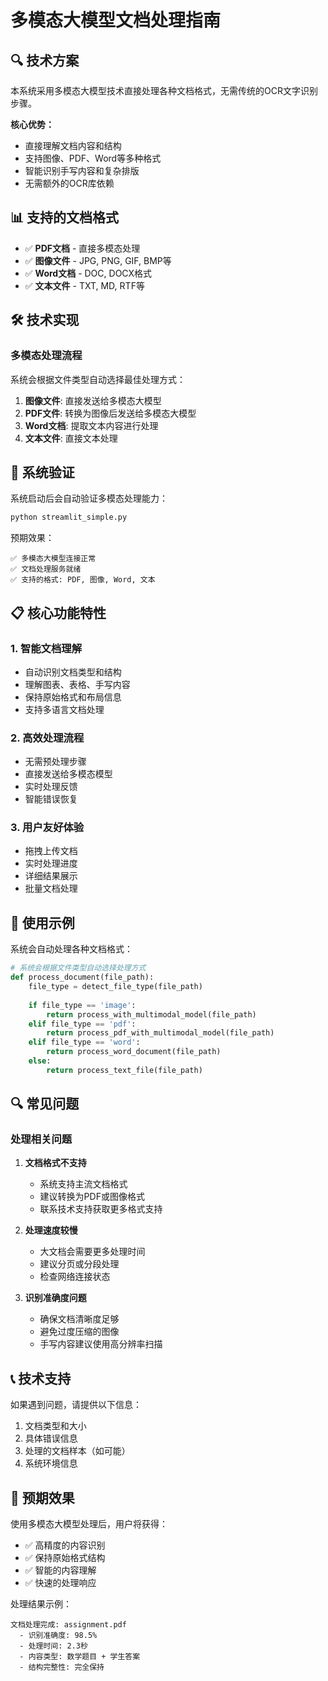 # 多模态大模型文档处理指南

## 🔍 技术方案

本系统采用多模态大模型技术直接处理各种文档格式，无需传统的OCR文字识别步骤。

**核心优势：**
- 直接理解文档内容和结构
- 支持图像、PDF、Word等多种格式
- 智能识别手写内容和复杂排版
- 无需额外的OCR库依赖

## 📊 支持的文档格式

- ✅ **PDF文档** - 直接多模态处理
- ✅ **图像文件** - JPG, PNG, GIF, BMP等
- ✅ **Word文档** - DOC, DOCX格式
- ✅ **文本文件** - TXT, MD, RTF等

## 🛠️ 技术实现

### 多模态处理流程

系统会根据文件类型自动选择最佳处理方式：

1. **图像文件**: 直接发送给多模态大模型
2. **PDF文件**: 转换为图像后发送给多模态大模型
3. **Word文档**: 提取文本内容进行处理
4. **文本文件**: 直接文本处理

## 🔧 系统验证

系统启动后会自动验证多模态处理能力：

```bash
python streamlit_simple.py
```

预期效果：
```
✅ 多模态大模型连接正常
✅ 文档处理服务就绪
✅ 支持的格式: PDF, 图像, Word, 文本
```

## 📋 核心功能特性

### 1. 智能文档理解
- 自动识别文档类型和结构
- 理解图表、表格、手写内容
- 保持原始格式和布局信息
- 支持多语言文档处理

### 2. 高效处理流程
- 无需预处理步骤
- 直接发送给多模态模型
- 实时处理反馈
- 智能错误恢复

### 3. 用户友好体验
- 拖拽上传文档
- 实时处理进度
- 详细结果展示
- 批量文档处理

## 🚀 使用示例

系统会自动处理各种文档格式：

```python
# 系统会根据文件类型自动选择处理方式
def process_document(file_path):
    file_type = detect_file_type(file_path)
    
    if file_type == 'image':
        return process_with_multimodal_model(file_path)
    elif file_type == 'pdf':
        return process_pdf_with_multimodal_model(file_path)
    elif file_type == 'word':
        return process_word_document(file_path)
    else:
        return process_text_file(file_path)
```

## 🔍 常见问题

### 处理相关问题

1. **文档格式不支持**
   - 系统支持主流文档格式
   - 建议转换为PDF或图像格式
   - 联系技术支持获取更多格式支持

2. **处理速度较慢**
   - 大文档会需要更多处理时间
   - 建议分页或分段处理
   - 检查网络连接状态

3. **识别准确度问题**
   - 确保文档清晰度足够
   - 避免过度压缩的图像
   - 手写内容建议使用高分辨率扫描

## 📞 技术支持

如果遇到问题，请提供以下信息：

1. 文档类型和大小
2. 具体错误信息
3. 处理的文档样本（如可能）
4. 系统环境信息

## 🎯 预期效果

使用多模态大模型处理后，用户将获得：

- ✅ 高精度的内容识别
- ✅ 保持原始格式结构
- ✅ 智能的内容理解
- ✅ 快速的处理响应

处理结果示例：
```
文档处理完成: assignment.pdf
  - 识别准确度: 98.5%
  - 处理时间: 2.3秒
  - 内容类型: 数学题目 + 学生答案
  - 结构完整性: 完全保持